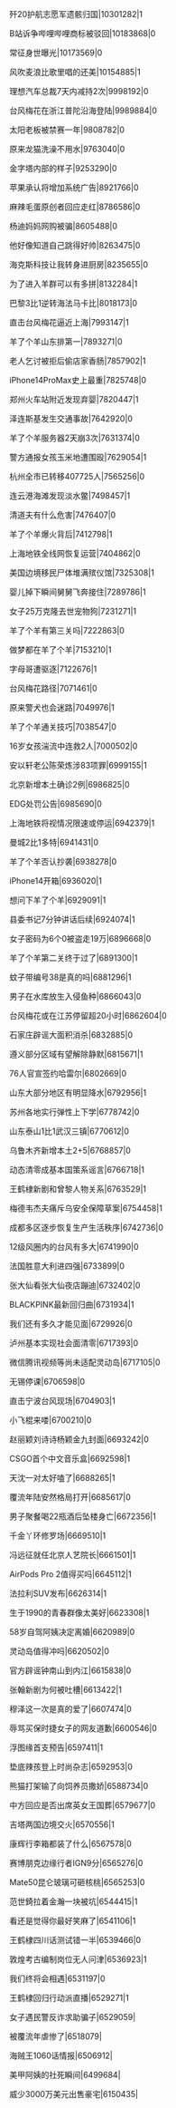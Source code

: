 歼20护航志愿军遗骸归国|10301282|1

B站诉争哔哩哔哩商标被驳回|10183868|0

常征身世曝光|10173569|0

风吹麦浪比歌里唱的还美|10154885|1

理想汽车总裁7天内减持2次|9998192|0

台风梅花在浙江普陀沿海登陆|9989884|0

太阳老板被禁赛一年|9808782|0

原来龙猫洗澡不用水|9763040|0

金字塔内部的样子|9253290|0

苹果承认将增加系统广告|8921766|0

麻辣毛蛋原创者回应走红|8786586|0

杨迪妈妈网购被骗|8605488|0

他好像知道自己跳得好帅|8263475|0

海克斯科技让我转身进厨房|8235655|0

为了进入羊群可以有多拼|8132284|1

巴黎3比1逆转海法马卡比|8018173|0

直击台风梅花逼近上海|7993147|1

羊了个羊山东排第一|7893271|0

老人乞讨被拒后偷店家香肠|7857902|1

iPhone14ProMax史上最重|7825748|0

郑州火车站附近发现弃婴|7820447|1

泽连斯基发生交通事故|7642920|0

羊了个羊服务器2天崩3次|7631374|0

警方通报女孩玉米地遭围殴|7629054|1

杭州全市已转移407725人|7565256|0

连云港海滩发现淡水鳖|7498457|1

清道夫有什么危害|7476407|0

羊了个羊爆火背后|7412798|1

上海地铁全线网恢复运营|7404862|0

美国边境移民尸体堆满殡仪馆|7325308|1

婴儿掉下瞬间舅舅飞奔接住|7289786|1

女子25万克隆去世宠物狗|7231271|1

羊了个羊有第三关吗|7222863|0

做梦都在羊了个羊|7153210|1

字母哥遭驱逐|7122676|1

台风梅花路径|7071461|0

原来警犬也会迷路|7049976|1

羊了个羊通关技巧|7038547|0

16岁女孩湍流中连救2人|7000502|0

安以轩老公陈荣炼涉83项罪|6999155|1

北京新增本土确诊2例|6986825|0

EDG处罚公告|6985690|0

上海地铁将视情况限速或停运|6942379|1

曼城2比1多特|6941431|0

羊了个羊否认抄袭|6938278|0

iPhone14开箱|6936020|1

想问下羊了个羊|6929091|1

县委书记7分钟讲话后续|6924074|1

女子密码为6个0被盗走19万|6896668|0

羊了个羊第二关终于过了|6891300|1

蚊子带编号38是真的吗|6881296|1

男子在水库放生入侵鱼种|6866043|0

台风梅花或在江苏停留超20小时|6862604|0

石家庄辟谣大面积消杀|6832885|0

遵义部分区域有望解除静默|6815671|1

76人官宣签约哈雷尔|6802669|0

山东大部分地区有明显降水|6792956|1

苏州各地实行弹性上下学|6778742|0

山东泰山1比1武汉三镇|6770612|0

乌鲁木齐新增本土2+5|6768857|0

动态清零成基本国策系谣言|6766718|1

王鹤棣新剧和曾黎人物关系|6763529|1

梅德韦杰夫痛斥乌安全保障草案|6754458|1

成都多区逐步恢复生产生活秩序|6742736|0

12级风圈内的台风有多大|6741990|0

法国胜意大利进四强|6733899|0

张大仙看张大仙夜店蹦迪|6732402|0

BLACKPINK最新回归曲|6731934|1

我们还有多久才能见面|6729926|0

泸州基本实现社会面清零|6717393|0

微信腾讯视频等尚未适配灵动岛|6717105|0

无锡停课|6706598|0

直击宁波台风现场|6704903|1

小飞棍来喽|6700210|0

赵丽颖刘诗诗杨颖金九封面|6693242|0

CSGO首个中文音乐盒|6692598|1

天沈一对太好嗑了|6688265|1

覆流年陆安然格局打开|6685617|0

男子聚餐喝22瓶酒后坠楼身亡|6672356|1

千金丫环修罗场|6669510|1

冯远征就任北京人艺院长|6661501|1

AirPods Pro 2值得买吗|6645112|1

法拉利SUV发布|6626314|1

生于1990的青春群像太美好|6623308|1

58岁自驾阿姨决定离婚|6620989|0

灵动岛值得冲吗|6620502|0

官方辟谣钟南山到内江|6615838|0

张翰新剧为何被吐槽|6613422|1

穆泽这一次是真的爱了|6607474|0

辱骂买保时捷女子的网友道歉|6600546|0

浮图缘首支预告|6597411|1

垫底辣孩登上时尚杂志|6592953|0

熊猫打架输了向饲养员撒娇|6588734|0

中方回应是否出席英女王国葬|6579677|0

吉塔两国边境交火|6570556|1

康辉行李箱都装了什么|6567578|0

赛博朋克边缘行者IGN9分|6565276|0

Mate50昆仑玻璃可砸核桃|6565253|0

范世錡拉着金瀚一块被坑|6544415|1

看还是觉得你最好笑麻了|6541106|1

王鹤棣四川话测试错一半|6539466|0

敦煌考古编制岗位无人问津|6536923|1

我们终将会相遇|6531197|0

王鹤棣回归行动派直播|6529271|1

女子遇民警反诈求助骗子|6529059|

被覆流年虐惨了|6518079|

海贼王1060话情报|6506912|

美甲阿姨的社死瞬间|6499684|

威少3000万美元出售豪宅|6150435|

